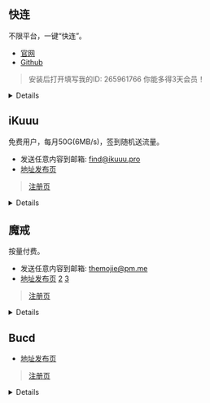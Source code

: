 ## 快连
不限平台，一键“快连”。
- [官网](https://letsvpn.world/)
- [Github](https://github.com/LetsGo666/LetsGo_1)

> 安装后打开填写我的ID: 265961766 你能多得3天会员！

<details><img src="./image/几款加速器/1713101835673.png"></details>

## iKuuu
免费用户，每月50G(6MB/s)，签到随机送流量。
- 发送任意内容到邮箱: find@ikuuu.pro
- [地址发布页](https://ikuuu.club/)

> [注册页](https://ikuuu.pw/auth/register?code=WeJ6)

<details><img src="./image/几款加速器/1713102262576.png"></details>

## 魔戒
按量付费。
- 发送任意内容到邮箱: themojie@pm.me
- [地址发布页](https://xn--9tr44b.com/) [2](https://xn--zuup71g88ae4i.com/) [3](https://xn--tsst36dsvs.com/)

> [注册页](https://mojie.me/#/register?code=yHCipjzm)

<details><img src="./image/几款加速器/1713102361140.png"></details>

## Bucd
- [地址发布页](https://bucd.icu/#/dashboard)

> [注册页](https://bucd.pro/#/register?code=5WoepfJu)

<details><img src="./image/几款加速器/1713102298057.png"></details>
